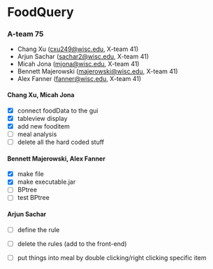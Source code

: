 # FoodQuery
### A-team 75
- Chang Xu (cxu249@wisc.edu, X-team 41)
- Arjun Sachar (sachar2@wisc.edu, X-team 41)
- Micah Jona (mjona@wisc.edu, X-team 41)
- Bennett Majerowski (majerowski@wisc.edu, X-team 41)
- Alex Fanner (fanner@wisc.edu, X-team 41)

#### Chang Xu, Micah Jona
- [x] connect foodData to the gui
- [x] tableview display
- [x] add new fooditem
- [ ] meal analysis
- [ ] delete all the hard coded stuff

#### Bennett Majerowski, Alex Fanner
- [X] make file
- [X] make executable.jar 
- [ ] BPtree
- [ ] test BPtree

#### Arjun Sachar
- [ ] define the rule
- [ ] delete the rules (add to the front-end)
- [ ] put things into meal by double clicking/right clicking specific item

